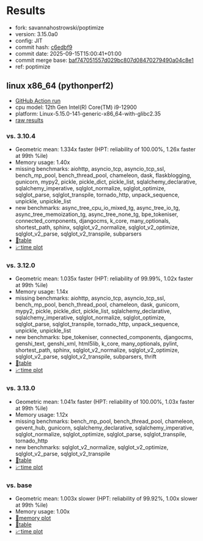 # Results

- fork: savannahostrowski/poptimize
- version: 3.15.0a0
- config: JIT
- commit hash: [c6edbf9](https://github.com/savannahostrowski/cpython/commit/c6edbf9)
- commit date: 2025-09-15T15:00:41+01:00
- commit merge base: [baf747051557d029bc807d08470279490a04c8e1](https://github.com/python/cpython/commit/baf747051557d029bc807d08470279490a04c8e1)
- ref: poptimize

## linux x86_64 (pythonperf2)

- [GitHub Action run](https://github.com/faster-cpython/benchmarking/actions/runs/17738836342)
- cpu model: 12th Gen Intel(R) Core(TM) i9-12900
- platform: Linux-5.15.0-141-generic-x86_64-with-glibc2.35
- [raw results](bm-20250915-pythonperf2-x86_64-savannahostrowski-poptimize-3.15.0a0-c6edbf9.json)

### vs. 3.10.4

- Geometric mean: 1.334x faster (HPT: reliability of 100.00%, 1.26x faster at 99th %ile)
- Memory usage: 1.40x
- missing benchmarks: aiohttp, asyncio_tcp, asyncio_tcp_ssl, bench_mp_pool, bench_thread_pool, chameleon, dask, flaskblogging, gunicorn, mypy2, pickle, pickle_dict, pickle_list, sqlalchemy_declarative, sqlalchemy_imperative, sqlglot_normalize, sqlglot_optimize, sqlglot_parse, sqlglot_transpile, tornado_http, unpack_sequence, unpickle, unpickle_list
- new benchmarks: async_tree_cpu_io_mixed_tg, async_tree_io_tg, async_tree_memoization_tg, async_tree_none_tg, bpe_tokeniser, connected_components, djangocms, k_core, many_optionals, shortest_path, sphinx, sqlglot_v2_normalize, sqlglot_v2_optimize, sqlglot_v2_parse, sqlglot_v2_transpile, subparsers
- [📄table](bm-20250915-pythonperf2-x86_64-savannahostrowski-poptimize-3.15.0a0-c6edbf9-vs-3.10.4.md)
- [📈time plot](bm-20250915-pythonperf2-x86_64-savannahostrowski-poptimize-3.15.0a0-c6edbf9-vs-3.10.4.svg)

### vs. 3.12.0

- Geometric mean: 1.035x faster (HPT: reliability of 99.99%, 1.02x faster at 99th %ile)
- Memory usage: 1.14x
- missing benchmarks: aiohttp, asyncio_tcp, asyncio_tcp_ssl, bench_mp_pool, bench_thread_pool, chameleon, dask, gunicorn, mypy2, pickle, pickle_dict, pickle_list, sqlalchemy_declarative, sqlalchemy_imperative, sqlglot_normalize, sqlglot_optimize, sqlglot_parse, sqlglot_transpile, tornado_http, unpack_sequence, unpickle, unpickle_list
- new benchmarks: bpe_tokeniser, connected_components, djangocms, genshi_text, genshi_xml, html5lib, k_core, many_optionals, pylint, shortest_path, sphinx, sqlglot_v2_normalize, sqlglot_v2_optimize, sqlglot_v2_parse, sqlglot_v2_transpile, subparsers, thrift
- [📄table](bm-20250915-pythonperf2-x86_64-savannahostrowski-poptimize-3.15.0a0-c6edbf9-vs-3.12.0.md)
- [📈time plot](bm-20250915-pythonperf2-x86_64-savannahostrowski-poptimize-3.15.0a0-c6edbf9-vs-3.12.0.svg)

### vs. 3.13.0

- Geometric mean: 1.041x faster (HPT: reliability of 100.00%, 1.03x faster at 99th %ile)
- Memory usage: 1.12x
- missing benchmarks: bench_mp_pool, bench_thread_pool, chameleon, gevent_hub, gunicorn, sqlalchemy_declarative, sqlalchemy_imperative, sqlglot_normalize, sqlglot_optimize, sqlglot_parse, sqlglot_transpile, tornado_http
- new benchmarks: sqlglot_v2_normalize, sqlglot_v2_optimize, sqlglot_v2_parse, sqlglot_v2_transpile
- [📄table](bm-20250915-pythonperf2-x86_64-savannahostrowski-poptimize-3.15.0a0-c6edbf9-vs-3.13.0.md)
- [📈time plot](bm-20250915-pythonperf2-x86_64-savannahostrowski-poptimize-3.15.0a0-c6edbf9-vs-3.13.0.svg)

### vs. base

- Geometric mean: 1.003x slower (HPT: reliability of 99.92%, 1.00x slower at 99th %ile)
- Memory usage: 1.00x
- [🧠memory plot](bm-20250915-pythonperf2-x86_64-savannahostrowski-poptimize-3.15.0a0-c6edbf9-vs-base-mem.svg)
- [📄table](bm-20250915-pythonperf2-x86_64-savannahostrowski-poptimize-3.15.0a0-c6edbf9-vs-base.md)
- [📈time plot](bm-20250915-pythonperf2-x86_64-savannahostrowski-poptimize-3.15.0a0-c6edbf9-vs-base.svg)

